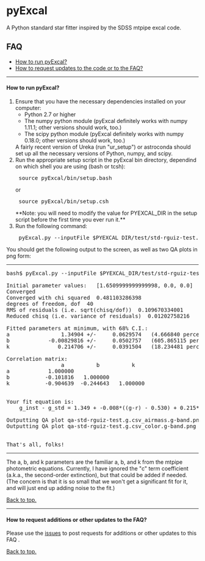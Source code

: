# <a name="top"></a>pyExcal
A Python standard star fitter inspired by the SDSS mtpipe excal code.

## FAQ

* [How to run pyExcal?](#howtorun)
* [How to request updates to the code or to the FAQ?](#requests)

----------------------------------------------------------------------
#### <a name="howtorun"></a>How to run pyExcal?

<ol>
<li> Ensure that you have the necessary dependencies installed on your computer:
     <ul>
     <li> Python 2.7 or higher
     <li> The numpy python module (pyExcal definitely works with numpy 1.11.1; other versions should work, too.)
     <li> The scipy python module (pyExcal definitely works with numpy 0.18.0; other versions should work, too.)
     </ul>
     A fairly recent version of Ureka (run "ur_setup") or astroconda should set up all the necessary versions 
     of Python, numpy, and scipy.
<li> Run the appropriate setup script in the pyExcal bin directory, dependind on which shell you are using (bash or tcsh):
     <pre> source pyExcal/bin/setup.bash</pre> or <pre> source pyExcal/bin/setup.csh</pre>
     **Note:  you will need to modify the value for PYEXCAL_DIR in the setup script before the first time you ever run it.**
<li> Run the following command:
     <pre> pyExcal.py --inputFile $PYEXCAL_DIR/test/std-rguiz-test.g.csv --band g</pre>
</ol>
You should get the following output to the screen, as well as two
QA plots in png form:

---------------------------------------------------------------------
<pre>
bash$ pyExcal.py --inputFile $PYEXCAL_DIR/test/std-rguiz-test.g.csv --band g

Initial parameter values:   [1.6509999999999998, 0.0, 0.0]
Converged
Converged with chi squared  0.481103286398
degrees of freedom, dof  40
RMS of residuals (i.e. sqrt(chisq/dof))  0.109670334001
Reduced chisq (i.e. variance of residuals)  0.01202758216

Fitted parameters at minimum, with 68% C.I.:
a                1.34904 +/-     0.0629574   (4.666840 percent)
b            -0.00829816 +/-     0.0502757   (605.865115 percent)
k               0.214706 +/-     0.0391504   (18.234481 percent)

Correlation matrix:
                 a          b          k
a            1.000000
b           -0.101816   1.000000
k           -0.904639  -0.244643   1.000000


Your fit equation is:
    g_inst - g_std = 1.349 + -0.008*((g-r) - 0.530) + 0.215*X

Outputting QA plot qa-std-rguiz-test.g.csv_airmass.g-band.png
Outputting QA plot qa-std-rguiz-test.g.csv_color.g-band.png


That's all, folks!
</pre>
---------------------------------------------------------------------

The a, b, and k parameters are the familiar a, b, and k from
the mtpipe photometric equations.  Currently, I have ignored
the "c" term coefficient (a.k.a., the second-order extinction),
but that could be added if needed.  (The concern is that it is
so small that we won't get a significant fit for it, and will
just end up adding noise to the fit.)


[Back to top.](#top)

----------------------------------------------------------------------
#### <a name="requests"></a>How to request additions or other updates to the FAQ?

Please use the [issues](https://github.com/DouglasLeeTucker/pyExcal/issues) to post requests for additions or other updates 
to this FAQ .


[Back to top.](#top)
